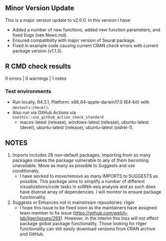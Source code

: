 ## Minor Version Update 
This is a major version update to v2.0.0. In this version I have:  

- Added a number of new functions, added new function parameters, and fixed bugs (see News.md).  
- Ensured compatibility with major version of Seurat package.  
- Fixed in example code causing current CRAN check errors with current package version (v1.1.3).


## R CMD check results

0 errors | 0 warnings | 1 notes

### Test environments  
- Run locally, R4.3.1, Platform: x86_64-apple-darwin17.0 (64-bit) with `devtools:check()`.  
- Also run via GitHub Actions via `usethis::use_github_action_check_standard`
    - macos-latest (release), windows-latest (release), ubuntu-latest (devel), ubuntu-latest (release), ubuntu-latest (oldrel-1).  

## NOTES
1. Imports includes 28 non-default packages.
  Importing from so many packages makes the package vulnerable to any of
  them becoming unavailable.  Move as many as possible to Suggests and
  use conditionally.  
    - I have worked to move/remove as many IMPORTS to SUGGESTS as possible.  This package aims to simplify a number of different
    visualizations/code tasks in scRNA-seq analysis and as such does have diverse array of dependencies.  I will monitor
    to ensure package functionality.  
2. Suggests or Enhances not in mainstream repositories:
     rliger  
     - I hope this issue to be fixed soon as the maintainers have assigned team member to fix issue
     (https://github.com/welch-lab/liger/issues/293).  However, in the interim this loss will not effect package global package
     functionality.  Those looking for rliger functionality can still easily download versions from CRAN archive and GitHub.  
